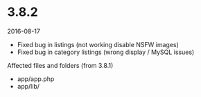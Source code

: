 # 3.8.2

2016-08-17

- Fixed bug in listings (not working disable NSFW images)
- Fixed bug in category listings (wrong display / MySQL issues) 

Affected files and folders (from 3.8.1)

- app/app.php
- app/lib/
